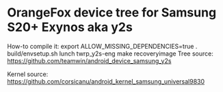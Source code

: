 # OrangeFox device tree for Samsung S20+ Exynos aka y2s

How-to compile it:
export ALLOW_MISSING_DEPENDENCIES=true
. build/envsetup.sh
lunch twrp_y2s-eng
make recoveryimage
Tree source: https://github.com/teamwin/android_device_samsung_y2s

Kernel source: https://github.com/corsicanu/android_kernel_samsung_universal9830
